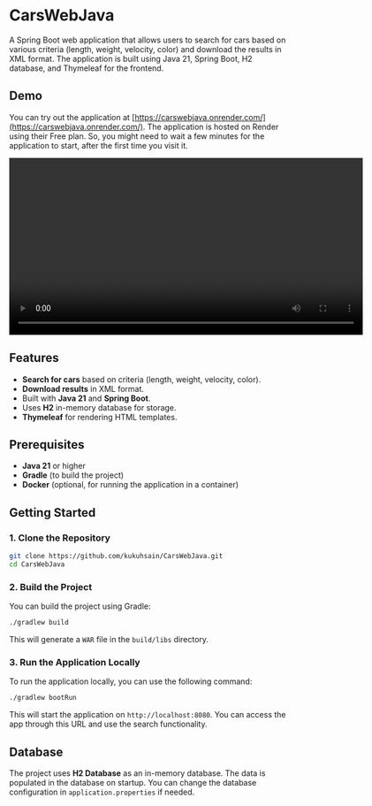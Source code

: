 # CarsWebJava

A Spring Boot web application that allows users to search for cars based on various criteria (length, weight, velocity, color) and download the results in XML format. The application is built using Java 21, Spring Boot, H2 database, and Thymeleaf for the frontend.

## Demo

You can try out the application at [https://carswebjava.onrender.com/](https://carswebjava.onrender.com/). The application is hosted on Render using their Free plan. So, you might need to wait a few minutes for the application to start, after the first time you visit it.

<video src="https://pub.setopic.com/carswebjava-demo-video.mp4" controls width="640"></video>

## Features
- **Search for cars** based on criteria (length, weight, velocity, color).
- **Download results** in XML format.
- Built with **Java 21** and **Spring Boot**.
- Uses **H2** in-memory database for storage.
- **Thymeleaf** for rendering HTML templates.

## Prerequisites

- **Java 21** or higher
- **Gradle** (to build the project)
- **Docker** (optional, for running the application in a container)

## Getting Started

### 1. Clone the Repository

```bash
git clone https://github.com/kukuhsain/CarsWebJava.git
cd CarsWebJava
```

### 2. Build the Project

You can build the project using Gradle:

```bash
./gradlew build
```

This will generate a `WAR` file in the `build/libs` directory.

### 3. Run the Application Locally

To run the application locally, you can use the following command:

```bash
./gradlew bootRun
```

This will start the application on `http://localhost:8080`. You can access the app through this URL and use the search functionality.

## Database

The project uses **H2 Database** as an in-memory database. The data is populated in the database on startup. You can change the database configuration in `application.properties` if needed.
